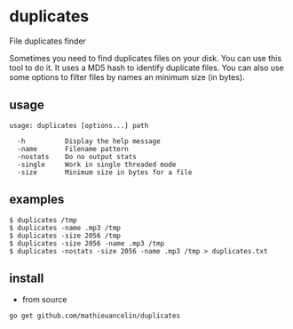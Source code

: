 # duplicates

File duplicates finder

Sometimes you need to find duplicates files on your disk. You can use this tool to do it. It uses a MD5 hash to identify duplicate files. You can also use some options to filter files by names an minimum size (in bytes).

## usage

```
usage: duplicates [options...] path

  -h          Display the help message
  -name       Filename pattern
  -nostats    Do no output stats
  -single     Work in single threaded mode
  -size       Minimum size in bytes for a file
```

## examples

```
$ duplicates /tmp
$ duplicates -name .mp3 /tmp
$ duplicates -size 2056 /tmp
$ duplicates -size 2056 -name .mp3 /tmp
$ duplicates -nostats -size 2056 -name .mp3 /tmp > duplicates.txt
```

## install
- from source
```
go get github.com/mathieuancelin/duplicates
```
